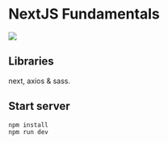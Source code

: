 # NextJS Fundamentals

<img src="https://i.imgur.com/pZ1ddxX.png" />

## Libraries

next, axios & sass.

## Start server

```bash
npm install
npm run dev
```
